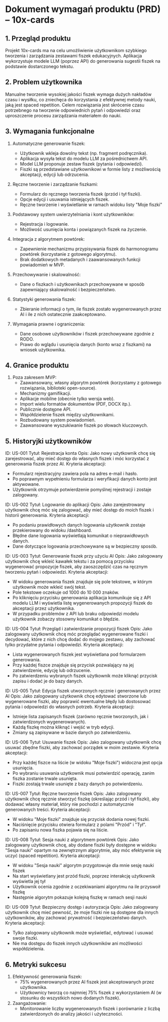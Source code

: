 # Dokument wymagań produktu (PRD) – 10x-cards

## 1. Przegląd produktu
Projekt 10x-cards ma na celu umożliwienie użytkownikom szybkiego tworzenia i zarządzania zestawami fiszek edukacyjnych. Aplikacja wykorzystuje modele LLM (poprzez API) do generowania sugestii fiszek na podstawie dostarczonego tekstu.

## 2. Problem użytkownika
Manualne tworzenie wysokiej jakości fiszek wymaga dużych nakładów czasu i wysiłku, co zniechęca do korzystania z efektywnej metody nauki, jaką jest spaced repetition. Celem rozwiązania jest skrócenie czasu potrzebnego na tworzenie odpowiednich pytań i odpowiedzi oraz uproszczenie procesu zarządzania materiałem do nauki.

## 3. Wymagania funkcjonalne
1. Automatyczne generowanie fiszek:
   - Użytkownik wkleja dowolny tekst (np. fragment podręcznika).
   - Aplikacja wysyła tekst do modelu LLM za pośrednictwem API.
   - Model LLM proponuje zestaw fiszek (pytania i odpowiedzi).
   - Fiszki są przedstawiane użytkownikowi w formie listy z możliwością akceptacji, edycji lub odrzucenia.

2. Ręczne tworzenie i zarządzanie fiszkami:
   - Formularz do ręcznego tworzenia fiszek (przód i tył fiszki).
   - Opcje edycji i usuwania istniejących fiszek.
   - Ręczne tworzenie i wyświetlanie w ramach widoku listy "Moje fiszki"

3. Podstawowy system uwierzytelniania i kont użytkowników:
   - Rejestracja i logowanie.
   - Możliwość usunięcia konta i powiązanych fiszek na życzenie.

4. Integracja z algorytmem powtórek:
   - Zapewnienie mechanizmu przypisywania fiszek do harmonogramu powtórek (korzystanie z gotowego algorytmu).
   - Brak dodatkowych metadanych i zaawansowanych funkcji powiadomień w MVP.

5. Przechowywanie i skalowalność:
   - Dane o fiszkach i użytkownikach przechowywane w sposób zapewniający skalowalność i bezpieczeństwo.

6. Statystyki generowania fiszek:
   - Zbieranie informacji o tym, ile fiszek zostało wygenerowanych przez AI i ile z nich ostatecznie zaakceptowano.

7. Wymagania prawne i ograniczenia:
   - Dane osobowe użytkowników i fiszek przechowywane zgodnie z RODO.
   - Prawo do wglądu i usunięcia danych (konto wraz z fiszkami) na wniosek użytkownika.

## 4. Granice produktu
1. Poza zakresem MVP:
   - Zaawansowany, własny algorytm powtórek (korzystamy z gotowego rozwiązania, biblioteki open-source).
   - Mechanizmy gamifikacji.
   - Aplikacje mobilne (obecnie tylko wersja web).
   - Import wielu formatów dokumentów (PDF, DOCX itp.).
   - Publicznie dostępne API.
   - Współdzielenie fiszek między użytkownikami.
   - Rozbudowany system powiadomień.
   - Zaawansowane wyszukiwanie fiszek po słowach kluczowych.

## 5. Historyjki użytkowników

ID: US-001
Tytuł: Rejestracja konta
Opis: Jako nowy użytkownik chcę się zarejestrować, aby mieć dostęp do własnych fiszek i móc korzystać z generowania fiszek przez AI.
Kryteria akceptacji:
- Formularz rejestracyjny zawiera pola na adres e-mail i hasło.
- Po poprawnym wypełnieniu formularza i weryfikacji danych konto jest aktywowane.
- Użytkownik otrzymuje potwierdzenie pomyślnej rejestracji i zostaje zalogowany.

ID: US-002
Tytuł: Logowanie do aplikacji
Opis: Jako zarejestrowany użytkownik chcę móc się zalogować, aby mieć dostęp do moich fiszek i historii generowania.
Kryteria akceptacji:
- Po podaniu prawidłowych danych logowania użytkownik zostaje przekierowany do widoku /dashboard.
- Błędne dane logowania wyświetlają komunikat o nieprawidłowych danych.
- Dane dotyczące logowania przechowywane są w bezpieczny sposób.

ID: US-003
Tytuł: Generowanie fiszek przy użyciu AI
Opis: Jako zalogowany użytkownik chcę wkleić kawałek tekstu i za pomocą przycisku wygenerować propozycje fiszek, aby zaoszczędzić czas na ręcznym tworzeniu pytań i odpowiedzi.
Kryteria akceptacji:
- W widoku generowania fiszek znajduje się pole tekstowe, w którym użytkownik może wkleić swój tekst.
- Pole tekstowe oczekuje od 1000 do 10 000 znaków.
- Po kliknięciu przycisku generowania aplikacja komunikuje się z API modelu LLM i wyświetla listę wygenerowanych propozycji fiszek do akceptacji przez użytkownika.
- W przypadku problemów z API lub braku odpowiedzi modelu użytkownik zobaczy stosowny komunikat o błędzie.

ID: US-004
Tytuł: Przegląd i zatwierdzanie propozycji fiszek
Opis: Jako zalogowany użytkownik chcę móc przeglądać wygenerowane fiszki i decydować, które z nich chcę dodać do mojego zestawu, aby zachować tylko przydatne pytania i odpowiedzi.
Kryteria akceptacji:
- Lista wygenerowanych fiszek jest wyświetlana pod formularzem generowania.
- Przy każdej fiszce znajduje się przycisk pozwalający na jej zatwierdzenie, edycję lub odrzucenie.
- Po zatwierdzeniu wybranych fiszek użytkownik może kliknąć przycisk zapisu i dodać je do bazy danych.

ID: US-005
Tytuł: Edycja fiszek utworzonych ręcznie i generowanych przez AI
Opis: Jako zalogowany użytkownik chcę edytować stworzone lub wygenerowane fiszki, aby poprawić ewentualne błędy lub dostosować pytania i odpowiedzi do własnych potrzeb.
Kryteria akceptacji:
- Istnieje lista zapisanych fiszek (zarówno ręcznie tworzonych, jak i zatwierdzonych wygenerowanych).
- Każdą fiszkę można kliknąć i wejść w tryb edycji.
- Zmiany są zapisywane w bazie danych po zatwierdzeniu.

ID: US-006
Tytuł: Usuwanie fiszek
Opis: Jako zalogowany użytkownik chcę usuwać zbędne fiszki, aby zachować porządek w moim zestawie.
Kryteria akceptacji:
- Przy każdej fiszce na liście (w widoku "Moje fiszki") widoczna jest opcja usunięcia.
- Po wybraniu usuwania użytkownik musi potwierdzić operację, zanim fiszka zostanie trwale usunięta.
- Fiszki zostają trwale usunięte z bazy danych po potwierdzeniu.

ID: US-007
Tytuł: Ręczne tworzenie fiszek
Opis: Jako zalogowany użytkownik chcę ręcznie stworzyć fiszkę (określając przód i tył fiszki), aby dodawać własny materiał, który nie pochodzi z automatycznie generowanych treści.
Kryteria akceptacji:
- W widoku "Moje fiszki" znajduje się przycisk dodania nowej fiszki.
- Naciśnięcie przycisku otwiera formularz z polami "Przód" i "Tył".
- Po zapisaniu nowa fiszka pojawia się na liście.

ID: US-008
Tytuł: Sesja nauki z algorytmem powtórek
Opis: Jako zalogowany użytkownik chcę, aby dodane fiszki były dostępne w widoku "Sesja nauki" opartym na zewnętrznym algorytmie, aby móc efektywnie się uczyć (spaced repetition).
Kryteria akceptacji:
- W widoku "Sesja nauki" algorytm przygotowuje dla mnie sesję nauki fiszek
- Na start wyświetlany jest przód fiszki, poprzez interakcję użytkownik wyświetla jej tył
- Użytkownik ocenia zgodnie z oczekiwaniami algorytmu na ile przyswoił fiszkę
- Następnie algorytm pokazuje kolejną fiszkę w ramach sesji nauki

ID: US-009
Tytuł: Bezpieczny dostęp i autoryzacja
Opis: Jako zalogowany użytkownik chcę mieć pewność, że moje fiszki nie są dostępne dla innych użytkowników, aby zachować prywatność i bezpieczeństwo danych.
Kryteria akceptacji:
- Tylko zalogowany użytkownik może wyświetlać, edytować i usuwać swoje fiszki.
- Nie ma dostępu do fiszek innych użytkowników ani możliwości współdzielenia.

## 6. Metryki sukcesu
1. Efektywność generowania fiszek:
   - 75% wygenerowanych przez AI fiszek jest akceptowanych przez użytkownika.
   - Użytkownicy tworzą co najmniej 75% fiszek z wykorzystaniem AI (w stosunku do wszystkich nowo dodanych fiszek).
3. Zaangażowanie:
   - Monitorowanie liczby wygenerowanych fiszek i porównanie z liczbą zatwierdzonych do analizy jakości i użyteczności.
